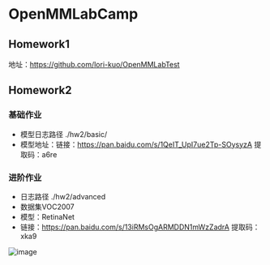 # OpenMMLabCamp
## Homework1
地址：https://github.com/lori-kuo/OpenMMLabTest

## Homework2

### 基础作业
* 模型日志路径 ./hw2/basic/
* 模型地址：链接：https://pan.baidu.com/s/1QeIT_UpI7ue2Tp-SOysyzA 提取码：a6re

### 进阶作业
* 日志路径 ./hw2/advanced
* 数据集VOC2007
* 模型：RetinaNet
* 链接：https://pan.baidu.com/s/13iRMsOgARMDDN1mWzZadrA 提取码：xka9

![image](./hw2/basic/output.gif)




